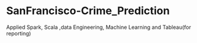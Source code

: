# SanFrancisco-Crime_Prediction
Applied Spark, Scala ,data Engineering, Machine Learning and Tableau(for reporting) 
